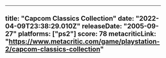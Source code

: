 
---
title: "Capcom Classics Collection"
date: "2022-04-09T23:38:29.010Z"
releaseDate: "2005-09-27"
platforms: ["ps2"]
score: 78
metacriticLink: "https://www.metacritic.com/game/playstation-2/capcom-classics-collection"
---
